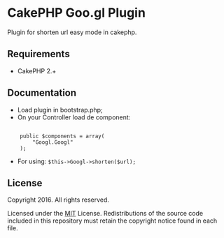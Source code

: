 CakePHP Goo.gl Plugin
===================

Plugin for shorten url easy mode in cakephp.

Requirements
------------

* CakePHP 2.+

Documentation
-------------

* Load plugin in bootstrap.php;
* On your Controller load de component:
<code>
	public $components = array(
        "Googl.Googl"
    );
</code>

* For using: ``$this->Googl->shorten($url); ``

License
-------

Copyright 2016. All rights reserved.

Licensed under the [MIT](http://www.opensource.org/licenses/mit-license.php) License. Redistributions of the source code included in this repository must retain the copyright notice found in each file.
